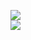 [![](https://img.shields.io/badge/Made%20With-Github%20Spray-lightgrey.svg?style=for-the-badge&logo=github)](https://github.com/Annihil/github-spray#24849)  
[![](https://i.imgur.com/2DrTn0Z.gif)](https://github.com/Annihil/github-spray)